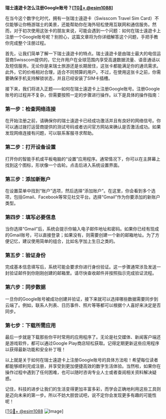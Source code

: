 **瑞士遠遊卡怎么注册Google账号？[[TG💪+ @esim1088](https://t.me/s/esim1088)]**

在当今这个数字化时代，拥有一张瑞士遠遊卡（Swisscom Travel Sim Card）不仅能够让你畅游瑞士的美景，还能帮助你在海外轻松使用互联网和通信服务。然而，对于初次使用这张卡的朋友来说，可能会遇到一个问题：如何在瑞士遠遊卡上注册一个Google账号呢？别担心，这篇文章将为你详细解答这个问题，手把手教你完成整个注册过程。

首先，让我们简单了解一下瑞士遠遊卡的特点。瑞士遠遊卡是由瑞士最大的电信运营商Swisscom提供的，它允许用户在全球范围内享受高速数据流量、语音通话以及短信服务。无论你是来瑞士旅游还是长期居住，这张卡都能满足你的通讯需求。此外，它的价格相对合理，适合不同预算的用户。不过，在使用这张卡之前，你需要确保手机支持解锁状态，并且已经安装了SIM卡插槽。

接下来，我们将进入正题——如何在瑞士遠遊卡上注册Google账号。注册Google账号的过程并不复杂，但需要按照一定的步骤进行操作。以下是具体的操作指南：

### 第一步：检查网络连接

在开始注册之前，请确保你的瑞士遠遊卡已经成功激活并且有良好的网络信号。你可以通过拨打运营商提供的测试号码或者访问官方网站来确认是否激活成功。如果发现网络连接有问题，可以联系客服寻求帮助。

### 第二步：打开设备设置

打开你的智能手机或平板电脑的“设置”应用程序。通常情况下，你可以在主屏幕上找到这个图标，形状像一个齿轮。点击后进入系统设置界面。

### 第三步：添加新账户

在设置菜单中找到“账户”选项，然后选择“添加账户”。在这里，你会看到多个选项，包括Gmail、Facebook等常见社交平台。选择“Gmail”作为你要添加的新账户类型。

### 第四步：填写必要信息

当你选择“Gmail”后，系统会提示你输入电子邮件地址和密码。如果你已经有现成的Gmail账号，可以直接登录；如果没有，则需要创建一个新的邮箱地址。为了方便记忆，建议使用简单的组合，比如名字加上生日之类的。

### 第五步：验证身份

完成基本信息填写后，系统可能会要求你进行身份验证。这一步骤通常涉及发送一封验证邮件到你刚刚创建的邮箱里。请尽快查收邮件并按照指示完成验证流程。

### 第六步：同步数据

一旦你的Google账号被成功创建并验证，接下来就可以选择哪些数据需要同步到云端了。例如，联系人列表、日历事件、照片等等都可以根据个人喜好来决定是否同步。

### 第七步：下载所需应用

最后一步就是下载那些你平时常用的应用程序了。无论是社交媒体、新闻客户端还是游戏软件，都可以通过Google Play商店轻松获取。记得定期更新这些应用程序以获得最新功能和安全补丁哦！

以上就是关于如何在瑞士遠遊卡上注册Google账号的具体方法啦！希望每位读者都能够顺利完成注册，并享受到更加便捷高效的数字生活体验。当然啦，如果你在操作过程中遇到了任何困难，也可以随时咨询专业人士或者查阅相关资料解决疑惑。

记住，科技的进步让我们的生活变得更加丰富多彩，而学会正确地利用这些工具则是迈向未来的第一步。所以不妨大胆尝试吧，说不定你会发现更多有趣的可能性呢！

[[TG💪+ @esim1088](https://t.me/s/esim1088) ![Image](https://i.postimg.cc/4NQfJmqS/Snipaste-2025-05-13-00-14-12.png)]